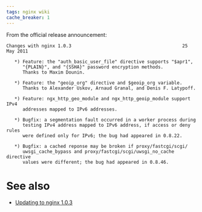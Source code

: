```yaml
---
tags: nginx wiki
cache_breaker: 1
---
```


From the official release announcement:

    Changes with nginx 1.0.3                                         25 May 2011

       *) Feature: the "auth_basic_user_file" directive supports "$apr1",
          "{PLAIN}", and "{SSHA}" password encryption methods.
          Thanks to Maxim Dounin.

       *) Feature: the "geoip_org" directive and $geoip_org variable.
          Thanks to Alexander Uskov, Arnaud Granal, and Denis F. Latypoff.

       *) Feature: ngx_http_geo_module and ngx_http_geoip_module support IPv4
          addresses mapped to IPv6 addresses.

       *) Bugfix: a segmentation fault occurred in a worker process during
          testing IPv4 address mapped to IPv6 address, if access or deny rules
          were defined only for IPv6; the bug had appeared in 0.8.22.

       *) Bugfix: a cached reponse may be broken if proxy/fastcgi/scgi/
          uwsgi_cache_bypass and proxy/fastcgi/scgi/uwsgi_no_cache directive
          values were different; the bug had appeared in 0.8.46.

# See also

-   [Updating to nginx 1.0.3](/wiki/Updating_to_nginx_1.0.3)
